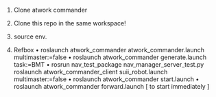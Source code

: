 1. Clone atwork commander

2. Clone this repo in the same workspace!

3. source env.

4. Refbox
    • roslaunch atwork_commander atwork_commander.launch multimaster:=false
    • roslaunch atwork_commander generate.launch task:=BMT
    • rosrun nav_test_package nav_manager_server_test.py 
      roslaunch atwork_commander_client suii_robot.launch multimaster:=false 
    • roslaunch atwork_commander start.launch 
    • roslaunch atwork_commander forward.launch [ to start immediately ]